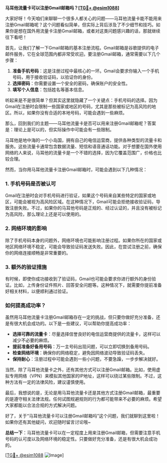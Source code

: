 **马耳他流量卡可以注册Gmail邮箱吗？[[TG💪+ @esim1088](https://t.me/s/esim1088)]**

大家好呀！今天咱们来聊聊一个很多人都关心的问题——马耳他流量卡能不能用来注册Gmail邮箱呢？这个问题看似简单，但实际上背后涉及了不少细节和技巧。如果你是想在国外用流量卡注册Gmail邮箱，或者对这类问题感兴趣的话，那就继续往下看吧！

首先，让我们了解一下Gmail邮箱的基本注册流程。Gmail邮箱是谷歌提供的电子邮件服务，它在全球范围内都非常受欢迎。要注册Gmail邮箱，通常需要以下几个步骤：

1. **准备手机号码**：这是注册过程中最核心的一环。Gmail会要求你输入一个手机号码，用于接收验证码，以验证你的身份。
2. **选择密码**：你需要设置一个安全的密码，确保账户的安全性。
3. **填写个人信息**：包括姓名等基本信息。

听起来是不是很简单？但其实这里就隐藏了一个关键点：手机号码的选择。因为Gmail在注册时会限制一些国家或地区的号码，尤其是那些被标记为高风险的地区。所以，如果你没有合适的本地号码，可能会遇到一些麻烦。

那么，回到我们的主题——马耳他流量卡是否可以用来注册Gmail邮箱呢？答案是：理论上是可以的，但实际操作中可能会有一些限制。

马耳他是地中海的一个小岛国，拥有自己的电信运营商，提供各种类型的流量卡和服务。这些流量卡通常包含数据流量、短信和语音通话功能。对于想要在国外使用网络的人来说，马耳他的流量卡是一个不错的选择，因为它覆盖范围广，价格也比较合理。

然而，当你用马耳他流量卡注册Gmail邮箱时，可能会遇到以下几种情况：

### 1. 手机号码是否被认可

Gmail在注册时会对手机号码进行验证，如果这个号码来自某些特定的国家或地区，可能会被视为高风险区域。在这种情况下，Gmail可能会拒绝接收验证码，导致注册失败。不过，如果你的马耳他号码是正规的、经过认证的，并且没有被标记为高风险，那么理论上还是可以使用的。

### 2. 网络环境的影响

除了手机号码本身的问题外，网络环境也可能影响注册过程。如果你所在的国家或地区网络环境不稳定，可能会导致验证码发送失败。因此，在尝试注册之前，确保你的网络连接顺畅是非常重要的。

### 3. 额外的验证措施

有时候，即使你成功接收到了验证码，Gmail也可能会要求你进行额外的身份验证。比如，上传身份证件照片、回答安全问题等。这种情况下，就需要你提前准备好相关材料，以便顺利通过验证。

### 如何提高成功率？

虽然用马耳他流量卡注册Gmail邮箱存在一定的挑战，但只要你做好充分准备，还是有很大机会成功的。以下是一些建议，可以帮助你提高成功率：

- **选择可靠的流量卡**：尽量选择信誉良好的电信运营商提供的流量卡，这样可以减少不必要的麻烦。
- **提前准备好备用号码**：万一主号码出现问题，可以立即切换到备用号码。
- **检查网络环境**：确保你的网络稳定，避免因网络波动导致验证码丢失。
- **保持耐心**：注册过程中可能会遇到一些小问题，不要急躁，一步步解决就好。

当然，除了马耳他流量卡之外，还有其他方式可以注册Gmail邮箱。比如，使用虚拟专用网络（VPN）来模拟其他国家的IP地址，这样可以绕过某些限制。不过，这种方法有一定的法律风险，建议谨慎使用。

最后，我想说的是，无论是用马耳他流量卡还是其他方式注册Gmail邮箱，最重要的是遵守相关法律法规。任何试图规避规则的行为都可能带来不必要的麻烦。希望大家都能以合法合规的方式解决问题。

好了，关于“马耳他流量卡可以注册Gmail邮箱吗”这个问题，我们就聊到这里啦！如果你还有其他疑问，欢迎随时留言讨论哦~

**总结一下**：马耳他流量卡可以在一定程度上用来注册Gmail邮箱，但需要注意手机号码的认可度以及网络环境的稳定性。只要做好充分准备，还是有很大机会成功的。

[[TG💪+ @esim1088](https://t.me/s/esim1088) ![Image](https://i.postimg.cc/4NQfJmqS/Snipaste-2025-05-13-00-14-12.png)]